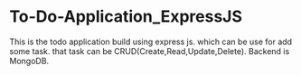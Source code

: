 # To-Do-Application_ExpressJS
This is the todo application build using express js. which can be use for add some task. that task can be CRUD(Create,Read,Update,Delete).
Backend is MongoDB.
